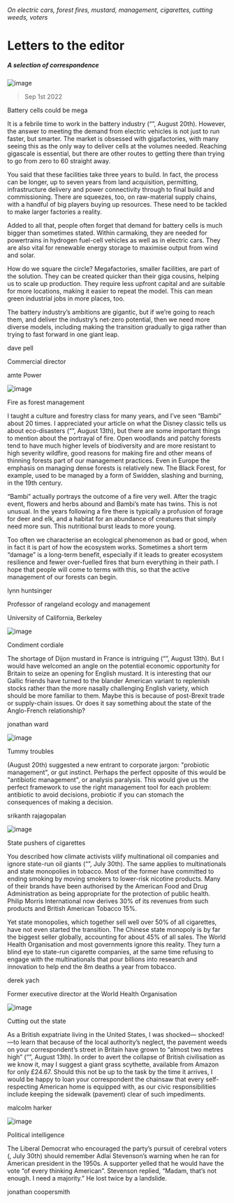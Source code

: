 ###### On electric cars, forest fires, mustard, management, cigarettes, cutting weeds, voters
# Letters to the editor 
##### A selection of correspondence 
![image](images/20220820_WBD001.jpg) 
> Sep 1st 2022 

Battery cells could be mega
It is a febrile time to work in the battery industry (“”, August 20th). However, the answer to meeting the demand from electric vehicles is not just to run faster, but smarter. The market is obsessed with gigafactories, with many seeing this as the only way to deliver cells at the volumes needed. Reaching gigascale is essential, but there are other routes to getting there than trying to go from zero to 60 straight away.
You said that these facilities take three years to build. In fact, the process can be longer, up to seven years from land acquisition, permitting, infrastructure delivery and power connectivity through to final build and commissioning. There are squeezes, too, on raw-material supply chains, with a handful of big players buying up resources. These need to be tackled to make larger factories a reality.
Added to all that, people often forget that demand for battery cells is much bigger than sometimes stated. Within carmaking, they are needed for powertrains in hydrogen fuel-cell vehicles as well as in electric cars. They are also vital for renewable energy storage to maximise output from wind and solar.
How do we square the circle? Megafactories, smaller facilities, are part of the solution. They can be created quicker than their giga cousins, helping us to scale up production. They require less upfront capital and are suitable for more locations, making it easier to repeat the model. This can mean green industrial jobs in more places, too.
The battery industry’s ambitions are gigantic, but if we’re going to reach them, and deliver the industry’s net-zero potential, then we need more diverse models, including making the transition gradually to giga rather than trying to fast forward in one giant leap.
dave pell
Commercial director
amte Power

![image](images/20220813_CUP003.jpg) 

Fire as forest management
I taught a culture and forestry class for many years, and I’ve seen “Bambi” about 20 times. I appreciated your article on what the Disney classic tells us about eco-disasters (“”, August 13th), but there are some important things to mention about the portrayal of fire. Open woodlands and patchy forests tend to have much higher levels of biodiversity and are more resistant to high severity wildfire, good reasons for making fire and other means of thinning forests part of our management practices. Even in Europe the emphasis on managing dense forests is relatively new. The Black Forest, for example, used to be managed by a form of Swidden, slashing and burning, in the 19th century. 
“Bambi” actually portrays the outcome of a fire very well. After the tragic event, flowers and herbs abound and Bambi’s mate has twins. This is not unusual. In the years following a fire there is typically a profusion of forage for deer and elk, and a habitat for an abundance of creatures that simply need more sun. This nutritional burst leads to more young. 
Too often we characterise an ecological phenomenon as bad or good, when in fact it is part of how the ecosystem works. Sometimes a short term “damage” is a long-term benefit, especially if it leads to greater ecosystem resilience and fewer over-fuelled fires that burn everything in their path. I hope that people will come to terms with this, so that the active management of our forests can begin.
lynn huntsinger
Professor of rangeland ecology and management
University of California, Berkeley
![image](images/20220813_EUP002.jpg) 

Condiment cordiale
The shortage of Dijon mustard in France is intriguing (“”, August 13th). But I would have welcomed an angle on the potential economic opportunity for Britain to seize an opening for English mustard. It is interesting that our Gallic friends have turned to the blander American variant to replenish stocks rather than the more nasally challenging English variety, which should be more familiar to them. Maybe this is because of post-Brexit trade or supply-chain issues. Or does it say something about the state of the Anglo-French relationship? 
jonathan ward

![image](images/20220820_WBD003.jpg) 

Tummy troubles
(August 20th) suggested a new entrant to corporate jargon: &#34;probiotic management&#34;, or gut instinct. Perhaps the perfect opposite of this would be &#34;antibiotic management&#34;, or analysis paralysis. This would give us the perfect framework to use the right management tool for each problem: antibiotic to avoid decisions, probiotic if you can stomach the consequences of making a decision.
srikanth rajagopalan

![image](images/20220730_WBD001.jpg) 

State pushers of cigarettes
You described how climate activists vilify multinational oil companies and ignore state-run oil giants (“”, July 30th). The same applies to multinationals and state monopolies in tobacco. Most of the former have committed to ending smoking by moving smokers to lower-risk nicotine products. Many of their brands have been authorised by the American Food and Drug Administration as being appropriate for the protection of public health. Philip Morris International now derives 30% of its revenues from such products and British American Tobacco 15%. 
Yet state monopolies, which together sell well over 50% of all cigarettes, have not even started the transition. The Chinese state monopoly is by far the biggest seller globally, accounting for about 45% of all sales. The World Health Organisation and most governments ignore this reality. They turn a blind eye to state-run cigarette companies, at the same time refusing to engage with the multinationals that pour billions into research and innovation to help end the 8m deaths a year from tobacco.
derek yach
Former executive director at the World Health Organisation

![image](images/20220813_BRD001.jpg) 

Cutting out the state
As a British expatriate living in the United States, I was shocked— shocked!—to learn that because of the local authority’s neglect, the pavement weeds on your correspondent’s street in Britain have grown to “almost two metres high” (“”, August 13th). In order to avert the collapse of British civilisation as we know it, may I suggest a giant grass scythette, available from Amazon for only £24.67. Should this not be up to the task by the time it arrives, I would be happy to loan your correspondent the chainsaw that every self- respecting American home is equipped with, as our civic responsibilities include keeping the sidewalk (pavement) clear of such impediments.
malcolm harker

![image](images/20220730_BRD000.jpg) 

Political intelligence
The Liberal Democrat who encouraged the party’s pursuit of cerebral voters (, July 30th) should remember Adlai Stevenson’s warning when he ran for American president in the 1950s. A supporter yelled that he would have the vote “of every thinking American”. Stevenson replied, “Madam, that’s not enough. I need a majority.” He lost twice by a landslide.
jonathan coopersmith
 
